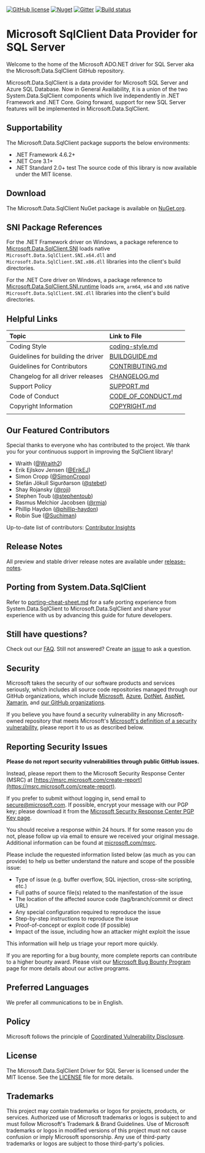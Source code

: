 [![GitHub license](https://img.shields.io/badge/license-MIT-blue.svg?style=flat-square)](https://raw.githubusercontent.com/dotnet/sqlclient/master/LICENSE)
[![Nuget](https://img.shields.io/nuget/dt/Microsoft.Data.SqlClient?label=Nuget.org%20Downloads&style=flat-square&color=blue)](https://www.nuget.org/packages/Microsoft.Data.SqlClient)
[![Gitter](https://img.shields.io/gitter/room/badges/shields.svg?style=flat-square&color=blue)](https://gitter.im/Microsoft/mssql-developers)
[![Build status](https://sqlclientdrivers.visualstudio.com/public/_apis/build/status/ADO/CI-SqlClient)](https://sqlclientdrivers.visualstudio.com/public/_build/latest?definitionId=1139)

# Microsoft SqlClient Data Provider for SQL Server

Welcome to the home of the Microsoft ADO.NET driver for SQL Server aka the Microsoft.Data.SqlClient GitHub repository.

Microsoft.Data.SqlClient is a data provider for Microsoft SQL Server and Azure SQL Database. Now in General Availability, it is a union of the two System.Data.SqlClient components which live independently in .NET Framework and .NET Core. Going forward, support for new SQL Server features will be implemented in Microsoft.Data.SqlClient.

## Supportability

The Microsoft.Data.SqlClient package supports the below environments:

- .NET Framework 4.6.2+
- .NET Core 3.1+
- .NET Standard 2.0+
test
The source code of this library is now available under the MIT license.

## Download

The Microsoft.Data.SqlClient NuGet package is available on [NuGet.org](https://www.nuget.org/packages/Microsoft.Data.SqlClient/).

## SNI Package References

For the .NET Framework driver on Windows, a package reference to [Microsoft.Data.SqlClient.SNI](https://www.nuget.org/packages/Microsoft.Data.SqlClient.SNI/) loads native `Microsoft.Data.SqlClient.SNI.x64.dll` and `Microsoft.Data.SqlClient.SNI.x86.dll` libraries into the client's build directories.

For the .NET Core driver on Windows, a package reference to [Microsoft.Data.SqlClient.SNI.runtime](https://www.nuget.org/packages/Microsoft.Data.SqlClient.SNI.runtime/) loads `arm`, `arm64`, `x64` and `x86` native `Microsoft.Data.SqlClient.SNI.dll` libraries into the client's build directories.

## Helpful Links

| Topic | Link to File |
| :---- | :------------- |
| Coding Style | [coding-style.md](coding-style.md) |
| Guidelines for building the driver | [BUILDGUIDE.md](BUILDGUIDE.md) |
| Guidelines for Contributors | [CONTRIBUTING.md](CONTRIBUTING.md) |
| Changelog for all driver releases | [CHANGELOG.md](CHANGELOG.md) |
| Support Policy | [SUPPORT.md](SUPPORT.md) |
| Code of Conduct | [CODE_OF_CONDUCT.md](CODE_OF_CONDUCT.md) |
| Copyright Information | [COPYRIGHT.md](COPYRIGHT.md) |
| | |

## Our Featured Contributors

Special thanks to everyone who has contributed to the project.
We thank you for your continuous support in improving the SqlClient library!

- Wraith ([@Wraith2](https://github.com/Wraith2))
- Erik Ejlskov Jensen ([@ErikEJ](https://github.com/ErikEJ))
- Simon Cropp ([@SimonCropp](https://github.com/SimonCropp))
- Stefán Jökull Sigurðarson ([@stebet](https://github.com/stebet))
- Shay Rojansky ([@roji](https://github.com/roji))
- Stephen Toub ([@stephentoub](https://github.com/stephentoub))
- Rasmus Melchior Jacobsen ([@rmja](https://github.com/rmja))
- Phillip Haydon ([@phillip-haydon](https://github.com/phillip-haydon))
- Robin Sue ([@Suchiman](https://github.com/Suchiman))

Up-to-date list of contributors: [Contributor Insights](https://github.com/dotnet/SqlClient/graphs/contributors)

## Release Notes

All preview and stable driver release notes are available under [release-notes](release-notes).

## Porting from System.Data.SqlClient

Refer to [porting-cheat-sheet.md](porting-cheat-sheet.md) for a safe porting experience from System.Data.SqlClient to Microsoft.Data.SqlClient and share your experience with us by advancing this guide for future developers.

## Still have questions?

Check out our [FAQ](https://github.com/dotnet/SqlClient/wiki/Frequently-Asked-Questions). Still not answered? Create an [issue](https://github.com/dotnet/SqlClient/issues/new/choose) to ask a question.

<!-- BEGIN MICROSOFT SECURITY.MD V0.0.3 BLOCK -->

## Security

Microsoft takes the security of our software products and services seriously, which includes all source code repositories managed through our GitHub organizations, which include [Microsoft](https://github.com/Microsoft), [Azure](https://github.com/Azure), [DotNet](https://github.com/dotnet), [AspNet](https://github.com/aspnet), [Xamarin](https://github.com/xamarin), and [our GitHub organizations](https://opensource.microsoft.com/).

If you believe you have found a security vulnerability in any Microsoft-owned repository that meets Microsoft's [Microsoft's definition of a security vulnerability](https://docs.microsoft.com/en-us/previous-versions/tn-archive/cc751383(v=technet.10)), please report it to us as described below.

## Reporting Security Issues

**Please do not report security vulnerabilities through public GitHub issues.**

Instead, please report them to the Microsoft Security Response Center (MSRC) at [https://msrc.microsoft.com/create-report](https://msrc.microsoft.com/create-report).

If you prefer to submit without logging in, send email to [secure@microsoft.com](mailto:secure@microsoft.com).  If possible, encrypt your message with our PGP key; please download it from the [Microsoft Security Response Center PGP Key page](https://www.microsoft.com/en-us/msrc/pgp-key-msrc).

You should receive a response within 24 hours. If for some reason you do not, please follow up via email to ensure we received your original message. Additional information can be found at [microsoft.com/msrc](https://www.microsoft.com/msrc).

Please include the requested information listed below (as much as you can provide) to help us better understand the nature and scope of the possible issue:

  * Type of issue (e.g. buffer overflow, SQL injection, cross-site scripting, etc.)
  * Full paths of source file(s) related to the manifestation of the issue
  * The location of the affected source code (tag/branch/commit or direct URL)
  * Any special configuration required to reproduce the issue
  * Step-by-step instructions to reproduce the issue
  * Proof-of-concept or exploit code (if possible)
  * Impact of the issue, including how an attacker might exploit the issue

This information will help us triage your report more quickly.

If you are reporting for a bug bounty, more complete reports can contribute to a higher bounty award. Please visit our [Microsoft Bug Bounty Program](https://microsoft.com/msrc/bounty) page for more details about our active programs.

## Preferred Languages

We prefer all communications to be in English.

## Policy

Microsoft follows the principle of [Coordinated Vulnerability Disclosure](https://www.microsoft.com/en-us/msrc/cvd).

<!-- END MICROSOFT SECURITY.MD BLOCK -->

## License

The Microsoft.Data.SqlClient Driver for SQL Server is licensed under the MIT license. See the [LICENSE](https://github.com/dotnet/SqlClient/blob/master/LICENSE) file for more details.

## Trademarks

This project may contain trademarks or logos for projects, products, or services. Authorized use of Microsoft trademarks or logos is subject to and must follow Microsoft's Trademark & Brand Guidelines. Use of Microsoft trademarks or logos in modified versions of this project must not cause confusion or imply Microsoft sponsorship. Any use of third-party trademarks or logos are subject to those third-party's policies.

